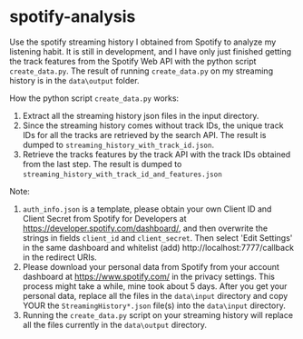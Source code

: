 # spotify-analysis
Use the spotify streaming history I obtained from Spotify to analyze my listening habit. It is still in development, and I have only just finished getting the track features from the Spotify Web API with the python script `create_data.py`. The result of running `create_data.py` on my streaming history is in the `data\output` folder.
 
How the python script `create_data.py` works:
  1. Extract all the streaming history json files in the input directory.
  2. Since the streaming history comes without track IDs, the unique track IDs for all the tracks are retrieved by the search API. 
  The result is dumped to `streaming_history_with_track_id.json`.
  3. Retrieve the tracks features by the track API with the track IDs obtained from the last step.
  The result is dumped to `streaming_history_with_track_id_and_features.json`
  
Note:  
  1. `auth_info.json` is a template, please obtain your own Client ID and Client Secret from Spotify for Developers at https://developer.spotify.com/dashboard/, and then
  overwrite the strings in fields `client_id` and `client_secret`.
  Then select 'Edit Settings' in the same dashboard and whitelist (add) http://localhost:7777/callback in the redirect URIs.
  2. Please download your personal data from Spotify from your account dashboard at https://www.spotify.com/ in the privacy settings.
    This process might take a while, mine took about 5 days. After you get your personal data, replace all the files in the `data\input` directory and copy YOUR the `StreamingHistory*.json` file(s) into the `data\input` directory. 
  3. Running the `create_data.py` script on your streaming history will replace all the files currently in the `data\output` directory.
